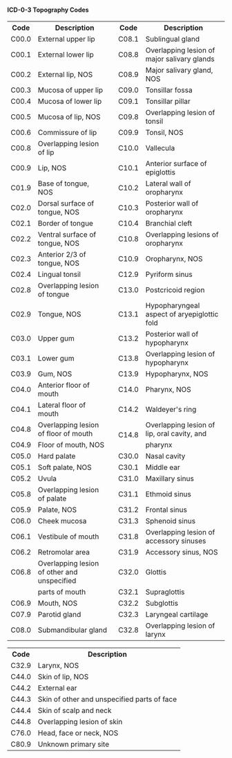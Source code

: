 #### ICD-0-3 Topography Codes

<table>
<tr>
<th>Code</th>
<th colspan="2">Description</th>
<th>Code</th>
<th>Description</th>
</tr>
<tr>
<td>C00.0</td>
<td>External upper lip</td>
<td rowspan="32"></td>
<td>C08.1</td>
<td>Sublingual gland</td>
</tr>
<tr>
<td>C00.1</td>
<td>External lower lip</td>
<td>C08.8</td>
<td>Overlapping lesion of major salivary glands</td>
</tr>
<tr>
<td>C00.2</td>
<td>External lip, NOS</td>
<td>C08.9</td>
<td>Major salivary gland, NOS</td>
</tr>
<tr>
<td>C00.3</td>
<td>Mucosa of upper lip</td>
<td>C09.0</td>
<td>Tonsillar fossa</td>
</tr>
<tr>
<td>C00.4</td>
<td>Mucosa of lower lip</td>
<td>C09.1</td>
<td>Tonsillar pillar</td>
</tr>
<tr>
<td>C00.5</td>
<td>Mucosa of lip, NOS</td>
<td>C09.8</td>
<td>Overlapping lesion of tonsil</td>
</tr>
<tr>
<td>C00.6</td>
<td>Commissure of lip</td>
<td>C09.9</td>
<td>Tonsil, NOS</td>
</tr>
<tr>
<td>C00.8</td>
<td>Overlapping lesion of lip</td>
<td>C10.0</td>
<td>Vallecula</td>
</tr>
<tr>
<td>C00.9</td>
<td>Lip, NOS</td>
<td>C10.1</td>
<td>Anterior surface of epiglottis</td>
</tr>
<tr>
<td>C01.9</td>
<td>Base of tongue, NOS</td>
<td>C10.2</td>
<td>Lateral wall of oropharynx</td>
</tr>
<tr>
<td>C02.0</td>
<td>Dorsal surface of tongue, NOS</td>
<td>C10.3</td>
<td>Posterior wall of oropharynx</td>
</tr>
<tr>
<td>C02.1</td>
<td>Border of tongue</td>
<td>C10.4</td>
<td>Branchial cleft</td>
</tr>
<tr>
<td>C02.2</td>
<td>Ventral surface of tongue, NOS</td>
<td>C10.8</td>
<td>Overlapping lesions of oropharynx</td>
</tr>
<tr>
<td>C02.3</td>
<td>Anterior 2/3 of tongue, NOS</td>
<td>C10.9</td>
<td>Oropharynx, NOS</td>
</tr>
<tr>
<td>C02.4</td>
<td>Lingual tonsil</td>
<td>C12.9</td>
<td>Pyriform sinus</td>
</tr>
<tr>
<td>C02.8</td>
<td>Overlapping lesion of tongue</td>
<td>C13.0</td>
<td>Postcricoid region</td>
</tr>
<tr>
<td>C02.9</td>
<td>Tongue, NOS</td>
<td>C13.1</td>
<td>Hypopharyngeal aspect of aryepiglottic fold</td>
</tr>
<tr>
<td>C03.0</td>
<td>Upper gum</td>
<td>C13.2</td>
<td>Posterior wall of hypopharynx</td>
</tr>
<tr>
<td>C03.1</td>
<td>Lower gum</td>
<td>C13.8</td>
<td>Overlapping lesion of hypopharynx</td>
</tr>
<tr>
<td>C03.9</td>
<td>Gum, NOS</td>
<td>C13.9</td>
<td>Hypopharynx, NOS</td>
</tr>
<tr>
<td>C04.0</td>
<td>Anterior floor of mouth</td>
<td>C14.0</td>
<td>Pharynx, NOS</td>
</tr>
<tr>
<td>C04.1</td>
<td>Lateral floor of mouth</td>
<td>C14.2</td>
<td>Waldeyer's ring</td>
</tr>
<tr>
<td>C04.8</td>
<td>Overlapping lesion of floor of mouth</td>
<td rowspan="2">C14.8</td>
<td>Overlapping lesion of lip, oral cavity, and</td>
</tr>
<tr>
<td>C04.9</td>
<td>Floor of mouth, NOS</td>
<td>pharynx</td>
</tr>
<tr>
<td>C05.0</td>
<td>Hard palate</td>
<td>C30.0</td>
<td>Nasal cavity</td>
</tr>
<tr>
<td>C05.1</td>
<td>Soft palate, NOS</td>
<td>C30.1</td>
<td>Middle ear</td>
</tr>
<tr>
<td>C05.2</td>
<td>Uvula</td>
<td>C31.0</td>
<td>Maxillary sinus</td>
</tr>
<tr>
<td>C05.8</td>
<td>Overlapping lesion of palate</td>
<td>C31.1</td>
<td>Ethmoid sinus</td>
</tr>
<tr>
<td>C05.9</td>
<td>Palate, NOS</td>
<td>C31.2</td>
<td>Frontal sinus</td>
</tr>
<tr>
<td>C06.0</td>
<td>Cheek mucosa</td>
<td>C31.3</td>
<td>Sphenoid sinus</td>
</tr>
<tr>
<td>C06.1</td>
<td>Vestibule of mouth</td>
<td>C31.8</td>
<td>Overlapping lesion of accessory sinuses</td>
</tr>
<tr>
<td>C06.2</td>
<td>Retromolar area</td>
<td>C31.9</td>
<td>Accessory sinus, NOS</td>
</tr>
<tr>
<td>C06.8</td>
<td>Overlapping lesion of other and unspecified</td>
<td></td>
<td>C32.0</td>
<td>Glottis</td>
</tr>
<tr>
<td></td>
<td>parts of mouth</td>
<td></td>
<td>C32.1</td>
<td>Supraglottis</td>
</tr>
<tr>
<td>C06.9</td>
<td>Mouth, NOS</td>
<td></td>
<td>C32.2</td>
<td>Subglottis</td>
</tr>
<tr>
<td>C07.9</td>
<td>Parotid gland</td>
<td></td>
<td>C32.3</td>
<td>Laryngeal cartilage</td>
</tr>
<tr>
<td>C08.0</td>
<td colspan="2">Submandibular gland</td>
<td>C32.8</td>
<td>Overlapping lesion of larynx</td>
</tr>
</table>

<!-- PageBreak -->
<!-- PageNumber="69" -->
<!-- PageHeader="6 Cervical Lymph Nodes and Unknown Primary Tumors of the Head and Neck" -->

<table>
<tr>
<th>Code</th>
<th>Description</th>
</tr>
<tr>
<td>C32.9</td>
<td>Larynx, NOS</td>
</tr>
<tr>
<td>C44.0</td>
<td>Skin of lip, NOS</td>
</tr>
<tr>
<td>C44.2</td>
<td>External ear</td>
</tr>
<tr>
<td>C44.3</td>
<td>Skin of other and unspecified parts of face</td>
</tr>
<tr>
<td>C44.4</td>
<td>Skin of scalp and neck</td>
</tr>
<tr>
<td>C44.8</td>
<td>Overlapping lesion of skin</td>
</tr>
<tr>
<td>C76.0</td>
<td>Head, face or neck, NOS</td>
</tr>
<tr>
<td>C80.9</td>
<td>Unknown primary site</td>
</tr>
</table>